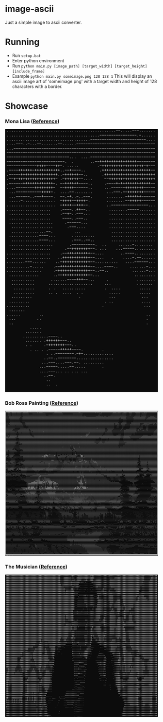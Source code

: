 # image-ascii
Just a simple image to ascii converter.

# Running
- Run `setup.bat`
- Enter python environment
- Run `python main.py [image_path] [target_width] [target_height] [include_frame]`
- Example `python main.py someimage.png 128 128 1` This will display an ascii image art of 'someimage.png' with a target width and height of 128 characters with a border.

# Showcase
### Mona Lisa ([Reference](https://images.theconversation.com/files/276257/original/file-20190524-187189-1ke39ex.jpg))
![Mona Lisa](showcase/monalisa-ascii.png)
### Bob Ross Painting ([Reference](https://cdn.shopify.com/s/files/1/0093/8541/0645/files/Bob-Ross-Mountain-Summit.jpg))
![Bob Ross Painting](showcase/bobross-ascii.png)
### The Musician ([Reference](https://www.youtube.com/watch?v=dQw4w9WgXcQ))
![Bob Ross Painting](showcase/rickastley-ascii.png)